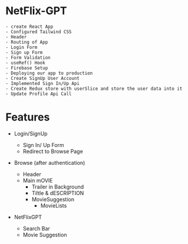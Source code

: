 # NetFlix-GPT

    - create React App
    - Configured Tailwind CSS
    - Header
    - Routing of App
    - Login Form
    - Sign up Form
    - Form Validation
    - useRef() Hook
    - Firebase Setup
    - Deploying our app to production
    - Create SignUp User Account
    - Implemented Sign In/Up Api
    - Create Redux store with userSlice and store the user data into it
    - Update Profile Api Call

# Features

- Login/SignUp
  - Sign In/ Up Form
  - Redirect to Browse Page
- Browse (after authentication)

  - Header
  - Main mOVIE
    - Trailer in Background
    - Tiltle & dESCRIPTION
    - MovieSuggestion
      - MovieLists

- NetFlixGPT
  - Search Bar
  - Movie Suggestion
